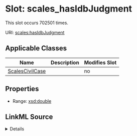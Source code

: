 

# Slot: scales_hasIdbJudgment




This slot occurs 702501 times.


URI: [scales:hasIdbJudgment](http://schemas.scales-okn.org/rdf/scales#hasIdbJudgment)



<!-- no inheritance hierarchy -->





## Applicable Classes

| Name | Description | Modifies Slot |
| --- | --- | --- |
| [ScalesCivilCase](../classes/ScalesCivilCase.md) |  |  no  |







## Properties

* Range: [xsd:double](http://www.w3.org/2001/XMLSchema#double)







## LinkML Source

<details>

```yaml
name: scales_hasIdbJudgment
from_schema: okns:scales-kg
rank: 1000
slot_uri: scales:hasIdbJudgment
alias: scales_hasIdbJudgment
domain_of:
- scales_CivilCase
range: double

```
</details>